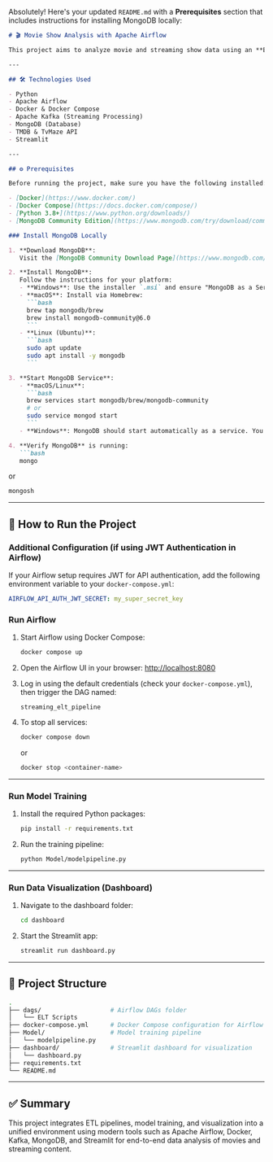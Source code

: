 Absolutely! Here's your updated `README.md` with a **Prerequisites** section that includes instructions for installing MongoDB locally:

````markdown
# 🎬 Movie Show Analysis with Apache Airflow

This project aims to analyze movie and streaming show data using an **ETL (Extract, Transform, Load)** pipeline executed through **Apache Airflow**. The pipeline extracts data from sources, transforms it, and stores it for further analysis.

---

## 🛠️ Technologies Used

- Python  
- Apache Airflow  
- Docker & Docker Compose  
- Apache Kafka (Streaming Processing)  
- MongoDB (Database)  
- TMDB & TvMaze API  
- Streamlit  

---

## ⚙️ Prerequisites

Before running the project, make sure you have the following installed:

- [Docker](https://www.docker.com/)
- [Docker Compose](https://docs.docker.com/compose/)
- [Python 3.8+](https://www.python.org/downloads/)
- [MongoDB Community Edition](https://www.mongodb.com/try/download/community)

### Install MongoDB Locally

1. **Download MongoDB**:
   Visit the [MongoDB Community Download Page](https://www.mongodb.com/try/download/community) and download the version for your operating system.

2. **Install MongoDB**:
   Follow the instructions for your platform:
   - **Windows**: Use the installer `.msi` and ensure "MongoDB as a Service" is checked.
   - **macOS**: Install via Homebrew:
     ```bash
     brew tap mongodb/brew
     brew install mongodb-community@6.0
     ```
   - **Linux (Ubuntu)**:
     ```bash
     sudo apt update
     sudo apt install -y mongodb
     ```

3. **Start MongoDB Service**:
   - **macOS/Linux**:
     ```bash
     brew services start mongodb/brew/mongodb-community
     # or
     sudo service mongod start
     ```
   - **Windows**: MongoDB should start automatically as a service. You can verify via `services.msc`.

4. **Verify MongoDB** is running:
   ```bash
   mongo
````

or

```bash
mongosh
```

---

## 🚀 How to Run the Project

### Additional Configuration (if using JWT Authentication in Airflow)

If your Airflow setup requires JWT for API authentication, add the following environment variable to your `docker-compose.yml`:

```yaml
AIRFLOW_API_AUTH_JWT_SECRET: my_super_secret_key
```

### Run Airflow

1. Start Airflow using Docker Compose:

   ```bash
   docker compose up
   ```

2. Open the Airflow UI in your browser:
   [http://localhost:8080](http://localhost:8080)

3. Log in using the default credentials (check your `docker-compose.yml`), then trigger the DAG named:

   ```
   streaming_elt_pipeline
   ```

4. To stop all services:

   ```bash
   docker compose down
   ```

   or

   ```bash
   docker stop <container-name>
   ```

---

### Run Model Training

1. Install the required Python packages:

   ```bash
   pip install -r requirements.txt
   ```

2. Run the training pipeline:

   ```bash
   python Model/modelpipeline.py
   ```

---

### Run Data Visualization (Dashboard)

1. Navigate to the dashboard folder:

   ```bash
   cd dashboard
   ```

2. Start the Streamlit app:

   ```bash
   streamlit run dashboard.py
   ```

---

## 📁 Project Structure

```bash
.
├── dags/                   # Airflow DAGs folder
│   └── ELT Scripts
├── docker-compose.yml      # Docker Compose configuration for Airflow
├── Model/                  # Model training pipeline
│   └── modelpipeline.py
├── dashboard/              # Streamlit dashboard for visualization
│   └── dashboard.py
├── requirements.txt
└── README.md
```

---

## ✅ Summary

This project integrates ETL pipelines, model training, and visualization into a unified environment using modern tools such as Apache Airflow, Docker, Kafka, MongoDB, and Streamlit for end-to-end data analysis of movies and streaming content.

